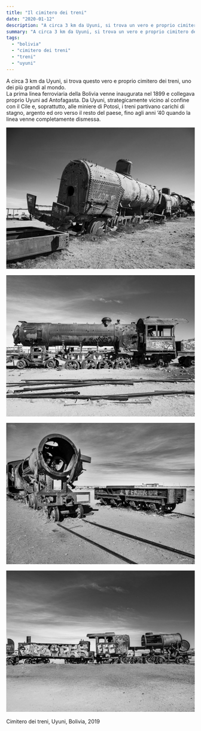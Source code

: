 ```yaml
---
title: "Il cimitero dei treni"
date: "2020-01-12"
description: "A circa 3 km da Uyuni, si trova un vero e proprio cimitero dei treni, uno dei più grandi al mondo."
summary: "A circa 3 km da Uyuni, si trova un vero e proprio cimitero dei treni, uno dei più grandi al mondo."
tags: 
  - "bolivia"
  - "cimitero dei treni"
  - "treni"
  - "uyuni"
---
```


A circa 3 km da Uyuni, si trova questo vero e proprio cimitero dei treni, uno dei più grandi al mondo.  
La prima linea ferroviaria della Bolivia venne inaugurata nel 1899 e collegava proprio Uyuni ad Antofagasta. Da Uyuni, strategicamente vicino al confine con il Cile e, soprattutto, alle miniere di Potosì, i treni partivano carichi di stagno, argento ed oro verso il resto del paese, fino agli anni ’40 quando la linea venne completamente dismessa.

![Cimitero dei treni, Uyuni](images/PA161103-1024x768.jpg)
    
![Cimitero dei treni, Uyuni](images/PA161106-1024x768.jpg)
    
![Cimitero dei treni, Uyuni](images/PA161130-1024x768.jpg)
    
![Cimitero dei treni, Uyuni](images/PA161121-1024x768.jpg)
    

Cimitero dei treni, Uyuni, Bolivia, 2019
